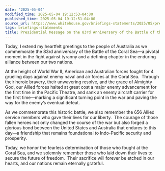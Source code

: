 ```yaml
---
date: '2025-05-04'
modified_time: 2025-05-04 19:12:53-04:00
published_time: 2025-05-04 19:12:51-04:00
source_url: https://www.whitehouse.gov/briefings-statements/2025/05/presidential-message-on-the-83rd-anniversary-of-the-battle-of-the-coral-sea/
tags: briefings-statements
title: Presidential Message on the 83rd Anniversary of the Battle of the Coral Sea
---
```

 
Today, I extend my heartfelt greetings to the people of Australia as we
commemorate the 83rd anniversary of the Battle of the Coral Sea—a
pivotal moment in the fight against tyranny and a defining chapter in
the enduring alliance between our two nations.

At the height of World War II, American and Australian forces fought for
4 grueling days against enemy naval and air forces at the Coral Sea.
 Through their heroic bravery, their unwavering resolve, and the grace
of Almighty God, our Allied forces halted at great cost a major enemy
advancement for the first time in the Pacific Theatre, and sank an enemy
aircraft carrier for the first time—marking a significant turning point
in the war and paving the way for the enemy’s eventual defeat. 

As we commemorate this historic battle, we also remember the 656 Allied
service members who gave their lives for our liberty.  The courage of
those fallen heroes not only changed the course of the war but also
forged a glorious bond between the United States and Australia that
endures to this day—a friendship that remains foundational to
Indo-Pacific security and prosperity.

Today, we honor the fearless determination of those who fought at the
Coral Sea, and we solemnly remember those who laid down their lives to
secure the future of freedom.  Their sacrifice will forever be etched in
our hearts, and our nations remain eternally grateful.
